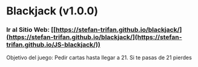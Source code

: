 # Blackjack (v1.0.0)

### Ir al Sitio Web: [[https://stefan-trifan.github.io/blackjack/](https://stefan-trifan.github.io/blackjack/](https://stefan-trifan.github.io/JS-blackjack/))

Objetivo del juego: Pedir cartas hasta llegar a 21. Si te pasas de 21 pierdes
